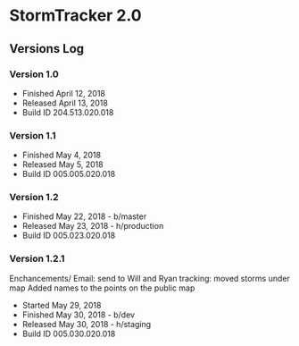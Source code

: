 # StormTracker 2.0
## Versions Log
### Version 1.0
* Finished April 12, 2018
* Released April 13, 2018
* Build ID 204.513.020.018

### Version 1.1
* Finished May 4, 2018
* Released May 5, 2018
* Build ID 005.005.020.018

### Version 1.2
* Finished May 22, 2018 - b/master
* Released May 23, 2018 - h/production
* Build ID 005.023.020.018

### Version 1.2.1
Enchancements/
    Email: send to Will and Ryan
    tracking: moved storms under map
        Added names to the points on the public map
* Started May 29, 2018
* Finished May 30, 2018 - b/dev
* Released May 30, 2018 - h/staging
* Build ID 005.030.020.018